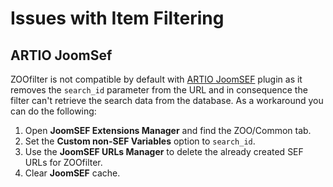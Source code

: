 # Issues with Item Filtering

## ARTIO JoomSef

ZOOfilter is not compatible by default with [ARTIO JoomSEF](http://www.artio.net/joomla-extensions/joomsef) plugin as it removes the `search_id` parameter from the URL and in consequence the filter can't retrieve the search data from the database. As a workaround you can do the following:

1. Open **JoomSEF Extensions Manager** and find the ZOO/Common tab.
2. Set the **Custom non-SEF Variables** option to `search_id`.
3. Use the **JoomSEF URLs Manager** to delete the already created SEF URLs for ZOOfilter.
4. Clear **JoomSEF** cache.
